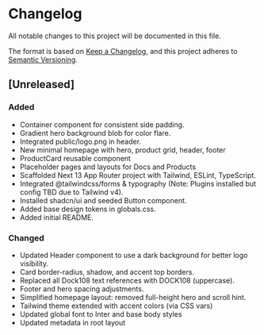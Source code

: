 # Changelog

All notable changes to this project will be documented in this file.

The format is based on [Keep a Changelog](https://keepachangelog.com/en/1.0.0/),
and this project adheres to [Semantic Versioning](https://semver.org/spec/v2.0.0.html).

## [Unreleased]

### Added
- Container component for consistent side padding.
- Gradient hero background blob for color flare.
- Integrated public/logo.png in header.
- New minimal homepage with hero, product grid, header, footer
- ProductCard reusable component
- Placeholder pages and layouts for Docs and Products
- Scaffolded Next 13 App Router project with Tailwind, ESLint, TypeScript.
- Integrated @tailwindcss/forms & typography (Note: Plugins installed but config TBD due to Tailwind v4).
- Installed shadcn/ui and seeded Button component.
- Added base design tokens in globals.css.
- Added initial README.

### Changed
- Updated Header component to use a dark background for better logo visibility.
- Card border-radius, shadow, and accent top borders.
- Replaced all Dock108 text references with DOCK108 (uppercase).
- Footer and hero spacing adjustments.
- Simplified homepage layout: removed full-height hero and scroll hint.
- Tailwind theme extended with accent colors (via CSS vars)
- Updated global font to Inter and base body styles
- Updated metadata in root layout 